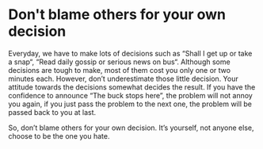 # Don't blame others for your own decision

Everyday, we have to make lots of decisions such as “Shall I get up or take a snap“, “Read daily gossip or serious news on bus“. Although some decisions are tough to make, most of them cost you only one or two minutes each. However, don’t underestimate those little decision. Your attitude towards the decisions somewhat decides the result. If you have the confidence to announce “The buck stops here”, the problem will not annoy you again, if you just pass the problem to the next one, the problem will be passed back to you at last.

So, don’t blame others for your own decision. It’s yourself, not anyone else, choose to be the one you hate.
